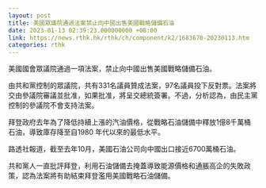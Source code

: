 ```yaml
---
layout: post
title: 美國眾議院通過法案禁止向中國出售美國戰略儲備石油
date: 2023-01-13 02:39:23.000000000 +08:00
link: https://news.rthk.hk/rthk/ch/component/k2/1683670-20230113.htm
categories: rthk
---
```


美國國會眾議院通過一項法案，禁止向中國出售美國戰略儲備石油。

由共和黨控制的眾議院，共有331名議員贊成法案，97名議員投下反對票。法案將交由參議院審議並批准，如果批准，將呈交總統簽署。不過，分析認為，由民主黨控制的參議院不會支持法案。

拜登政府去年為了降低持續上漲的汽油價格，從戰略石油儲備中釋放1億8千萬桶石油，導致庫存降至自1980 年代以來的最低水平。

路透社報道，截至去年10月，美國石油公司向中國出口接近6700萬桶石油。

共和黨人一直批評拜登，利用石油儲備去掩蓋導致能源價格和通脹高企的失敗政策，認為法案將有助結束拜登濫用美國戰略石油儲備。
